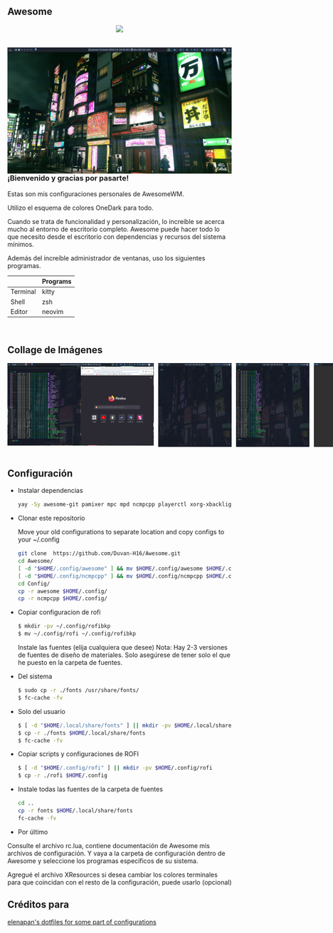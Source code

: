 ## Awesome
<div align="center">
    <img src="https://awesomewm.org/images/awesome-logo.svg">
</div>

<br>

<p align="center">
	<img src=".Screenshot/240613-2241-13.png" align="right" width="1080px">
</p>

### ¡Bienvenido y gracias por pasarte!
Estas son mis configuraciones personales de AwesomeWM.

Utilizo el esquema de colores OneDark para todo.

Cuando se trata de funcionalidad y personalización, lo increíble se acerca mucho al entorno de escritorio completo.
Awesome puede hacer todo lo que necesito desde el escritorio con dependencias y recursos del sistema mínimos.

Además del increíble administrador de ventanas, uso los siguientes programas.

|            | Programs           |
| ---------- | ------------------ |
| Terminal   | kitty              |
| Shell      | zsh                |
| Editor     | neovim             |

<br>

## Collage de Imágenes
<div style="display: flex; aling-items: center; gap: 10px;">
    <div style="flex: 2;">
        <img src=".Screenshot/240613-2242-59.png" width="100%">
    </div>
    <div style="flex: 1; display: flex; flex-direction: colum; gap: 10px;">
        <img src=".Screenshot/240613-2241-56.png" width="100%">
        <img src=".Screenshot/240613-2242-21.png" width="100%">
        <img src=".Screenshot/Awesome.png" width="100%">
    </div>
</div>

<br>

## Configuración

- Instalar dependencias
  ```sh
  yay -Sy awesome-git pamixer mpc mpd ncmpcpp playerctl xorg-xbacklight rofi jq maim simple-mtpfs ffmpeg fuse2 wmctrl xclip \ xdotool --needed
  ```
- Clonar este repositorio

   Move your old configurations to separate location and copy configs to your ~/.config

    ```sh
   git clone  https://github.com/Duvan-H16/Awesome.git
   cd Awesome/
   [ -d "$HOME/.config/awesome" ] && mv $HOME/.config/awesome $HOME/.config/Bkpawesome
   [ -d "$HOME/.config/ncmpcpp" ] && mv $HOME/.config/ncmpcpp $HOME/.config/Bkpncmpcpp
   cd Config/
   cp -r awesome $HOME/.config/
   cp -r ncmpcpp $HOME/.config/
  ```
- Copiar configuracion de rofi
  ```sh
  $ mkdir -pv ~/.config/rofibkp
  $ mv ~/.config/rofi ~/.config/rofibkp
  ```
  Instale las fuentes (elija cualquiera que desee) Nota: Hay 2-3 versiones de fuentes de diseño de materiales. Solo asegúrese de tener solo el que he puesto en la carpeta de fuentes.

- Del sistema
  ```sh
  $ sudo cp -r ./fonts /usr/share/fonts/
  $ fc-cache -fv
  ```
- Solo del usuario
  ```sh
  $ [ -d "$HOME/.local/share/fonts" ] || mkdir -pv $HOME/.local/share/fonts
  $ cp -r ./fonts $HOME/.local/share/fonts
  $ fc-cache -fv
  ```
- Copiar scripts y configuraciones de ROFI
  ```sh
  $ [ -d "$HOME/.config/rofi" ] || mkdir -pv $HOME/.config/rofi
  $ cp -r ./rofi $HOME/.config
  ```
- Instale todas las fuentes de la carpeta de fuentes
    ```sh
    cd ..
    cp -r fonts $HOME/.local/share/fonts
    fc-cache -fv
    ```
- Por último

Consulte el archivo rc.lua, contiene documentación de Awesome mis archivos de configuración. Y vaya a la carpeta de configuración dentro de Awesome y seleccione los programas específicos de su sistema.

 Agregué el archivo XResources si desea cambiar los colores terminales para que coincidan con el resto de la configuración, puede usarlo (opcional)



## Créditos para
  [elenapan's dotfiles for some part of configurations](https://github.com/elenapan/dotfiles)
